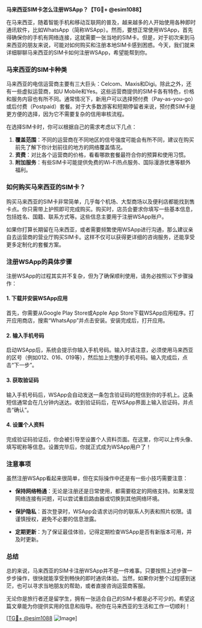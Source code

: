 **马来西亚SIM卡怎么注册WSApp？【TG💪+ @esim1088】**

在马来西亚，随着智能手机和移动互联网的普及，越来越多的人开始使用各种即时通讯软件，比如WhatsApp（简称WSApp）。然而，要想正常使用WSApp，首先得确保你的手机有网络连接，这就需要一张当地的SIM卡。但是，对于初次来到马来西亚的朋友来说，可能对如何购买和注册本地SIM卡感到困惑。今天，我们就来详细聊聊马来西亚的SIM卡如何注册WSApp，希望能帮到你。

### 马来西亚的SIM卡种类

马来西亚的电信运营商主要有三大巨头：Celcom、Maxis和Digi。除此之外，还有一些虚拟运营商，如U Mobile和Yes。这些运营商提供的SIM卡各有特色，价格和服务内容也有所不同。通常情况下，新用户可以选择预付费（Pay-as-you-go）或后付费（Postpaid）套餐。对于大多数游客和短期停留者来说，预付费SIM卡是更方便的选择，因为它不需要复杂的信用审核流程。

在选择SIM卡时，你可以根据自己的需求考虑以下几点：

1. **覆盖范围**：不同的运营商在不同地区的信号强度可能会有所不同，建议在购买前先了解下你计划前往的地方的网络覆盖情况。
2. **资费**：对比各个运营商的价格，看看哪款套餐最符合你的预算和使用习惯。
3. **附加服务**：有些SIM卡可能提供免费的Wi-Fi热点服务、国际漫游优惠等额外福利。

### 如何购买马来西亚的SIM卡？

购买马来西亚的SIM卡非常简单，几乎每个机场、大型商场以及便利店都能找到售卡点。你只需带上护照即可完成购买。购买时，店员会要求你填写一些基本信息，包括姓名、国籍、联系方式等。这些信息主要用于注册WSApp账户。

如果你打算长期留在马来西亚，或者需要频繁使用WSApp进行沟通，那么建议亲自去运营商的营业厅购买SIM卡。这样不仅可以获得更详细的咨询服务，还能享受更多定制化的套餐方案。

### 注册WSApp的具体步骤

注册WSApp的过程其实并不复杂，但为了确保顺利使用，请务必按照以下步骤操作：

#### 1. 下载并安装WSApp应用

首先，你需要从Google Play Store或Apple App Store下载WSApp应用程序。打开应用商店，搜索“WhatsApp”并点击安装。安装完成后，打开应用。

#### 2. 输入手机号码

启动WSApp后，系统会提示你输入手机号码。输入时请注意，必须使用马来西亚的区号（例如012、016、019等），然后加上完整的手机号码。输入完成后，点击“下一步”。

#### 3. 获取验证码

输入手机号码后，WSApp会自动发送一条包含验证码的短信到你的手机上。这条短信通常会在几分钟内送达。收到验证码后，在WSApp界面上输入验证码，并点击“确认”。

#### 4. 设置个人资料

完成验证码验证后，你会被引导至设置个人资料页面。在这里，你可以上传头像、填写昵称等信息。设置完毕后，你就正式成为WSApp用户了！

### 注意事项

虽然注册WSApp看起来很简单，但在实际操作中还是有一些小技巧需要注意：

- **保持网络畅通**：无论是注册还是日常使用，都需要稳定的网络支持。如果发现网络连接有问题，可以尝试重启路由器或切换到其他网络环境。
  
- **保护隐私**：首次登录时，WSApp会请求访问你的联系人列表和照片权限。请谨慎授权，避免不必要的信息泄露。

- **定期更新**：为了保证最佳体验，记得定期检查WSApp是否有新版本可用，并及时更新。

### 总结

总的来说，马来西亚的SIM卡注册WSApp并不是一件难事。只要按照上述步骤一步步操作，很快就能享受到畅快的即时通讯体验。当然，如果你对整个过程感到迷茫，也可以寻求当地朋友的帮助，或者直接咨询运营商客服。

无论你是旅行者还是留学生，拥有一张适合自己的SIM卡都是必不可少的。希望这篇文章能为你提供实用的信息和指导。祝你在马来西亚的生活和工作一切顺利！

[[TG💪+ @esim1088](https://t.me/s/esim1088) ![Image](https://i.postimg.cc/4NQfJmqS/Snipaste-2025-05-13-00-14-12.png)]